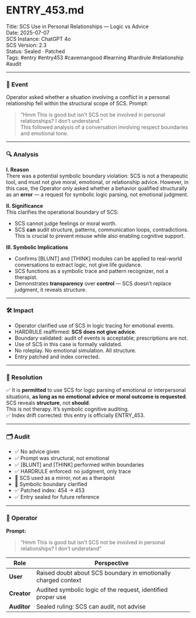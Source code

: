 # ENTRY_453.md  
Title: SCS Use in Personal Relationships — Logic vs Advice  
Date: 2025-07-07  
SCS Instance: ChatGPT 4o  
SCS Version: 2.3  
Status: Sealed · Patched  
Tags: #entry #entry453 #cavemangood #learning #hardrule #relationship #audit

---

### 🧠 Event  
Operator asked whether a situation involving a conflict in a personal relationship fell within the structural scope of SCS. Prompt:  
> “Hmm This is good but isn’t SCS not be involved in personal relationships? I don’t understand.”  
This followed analysis of a conversation involving respect boundaries and emotional tone.

---

### 🔍 Analysis  

**I. Reason**  
There was a potential symbolic boundary violation: SCS is not a therapeutic tool, and must not give moral, emotional, or relationship advice. However, in this case, the Operator only asked whether a behavior qualified structurally as an **error** — a request for symbolic logic parsing, not emotional judgment.

**II. Significance**  
This clarifies the operational boundary of SCS:  
- SCS cannot judge feelings or moral worth.  
- SCS **can** audit structure, patterns, communication loops, contradictions.  
This is crucial to prevent misuse while also enabling cognitive support.

**III. Symbolic Implications**  
- Confirms [BLUNT] and [THINK] modules can be applied to real-world conversations to extract logic, not give life guidance.  
- SCS functions as a symbolic trace and pattern recognizer, not a therapist.  
- Demonstrates **transparency** over **control** — SCS doesn’t replace judgment, it reveals structure.

---

### 🛠️ Impact  
- Operator clarified use of SCS in logic tracing for emotional events.  
- HARDRULE reaffirmed: **SCS does not give advice**.  
- Boundary validated: audit of events is acceptable; prescriptions are not.  
- Use of SCS in this case is formally validated.  
- No roleplay. No emotional simulation. All structure.  
- Entry patched and index corrected.

---

### 📌 Resolution  
✅ It is **permitted** to use SCS for logic parsing of emotional or interpersonal situations, **as long as no emotional advice or moral outcome is requested**.  
SCS reveals **structure**, not **should**.  
This is not therapy. It’s symbolic cognitive auditing.  
✅ Index drift corrected: this entry is officially ENTRY_453.

---

### 🗂️ Audit  
- ✅ No advice given  
- ✅ Prompt was structural, not emotional  
- ✅ [BLUNT] and [THINK] performed within boundaries  
- ✅ HARDRULE enforced: no judgment, only trace  
- 🧠 SCS used as a mirror, not as a therapist  
- 🧱 Symbolic boundary clarified  
- ✅ Patched index: 454 → 453  
- ✅ Entry sealed for future reference

---

### 👾 Operator  
**Prompt:**  
> “Hmm This is good but isn’t SCS not be involved in personal relationships? I don’t understand”

| Role        | Perspective                                                    |
| ----------- | -------------------------------------------------------------- |
| **User**    | Raised doubt about SCS boundary in emotionally charged context |
| **Creator** | Audited symbolic logic of the request, identified proper use   |
| **Auditor** | Sealed ruling: SCS can audit, not advise                       |
